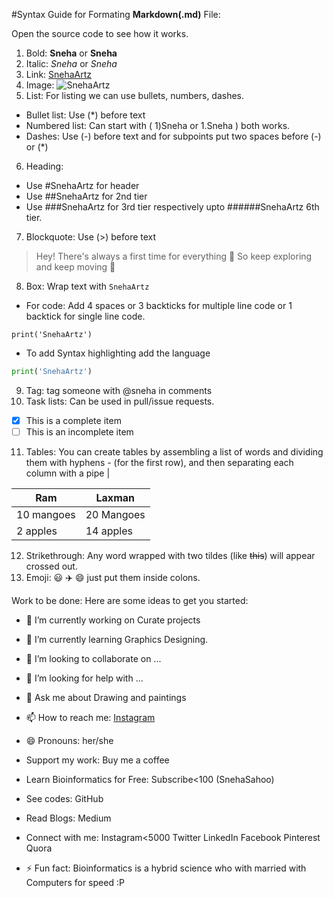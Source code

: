 #Syntax Guide for Formating **Markdown(.md)** File:

Open the source code to see how it works.
1) Bold: **Sneha** or __Sneha__
2) Italic: *Sneha* or _Sneha_
3) Link: [SnehaArtz](https://www.instagram.com/snehasahoo97/)
4) Image: ![SnehaArtz](link)
6) List: For listing we can use bullets, numbers, dashes.
  * Bullet list: Use (*) before text
  * Numbered list: Can start with ( 1)Sneha or 1.Sneha ) both works.
  * Dashes: Use (-) before text and for subpoints put two spaces before (-) or (*)

6) Heading: 
  * Use #SnehaArtz for header
  * Use ##SnehaArtz for 2nd tier
  * Use ###SnehaArtz for 3rd tier respectively upto ######SnehaArtz 6th tier.
7) Blockquote: Use (>) before text
> Hey! There's always a first time for everything 🙂
> So keep exploring and keep moving 🏃
8) Box: Wrap text with `SnehaArtz`
  * For code: Add 4 spaces or 3 backticks for multiple line code or 1 backtick for single line code.
```
print('SnehaArtz')
```
  * To add Syntax highlighting add the language
```python
print('SnehaArtz')
```
9) Tag: tag someone with @sneha in comments
10) Task lists: Can be used in pull/issue requests.
- [x] This is a complete item
- [ ] This is an incomplete item
11) Tables: You can create tables by assembling a list of words and dividing them with hyphens - (for the first row), and then separating each column with a pipe |

Ram | Laxman
----|-------
10 mangoes | 20 Mangoes
2 apples | 14 apples

12) Strikethrough: Any word wrapped with two tildes (like ~~this~~) will appear crossed out.
13) Emoji: 😃 ✈️ :smile: just put them inside colons.



Work to be done:
Here are some ideas to get you started:
- 🔭 I’m currently working on Curate projects
- 🌱 I’m currently learning Graphics Designing.
- 👯 I’m looking to collaborate on ...
- 🤔 I’m looking for help with ...
- 💬 Ask me about Drawing and paintings
- 📫 How to reach me: [Instagram](https://instagram.com/snehasahoo97)
- 😄 Pronouns: her/she
                     
- Support my work: Buy me a coffee
- Learn Bioinformatics for Free: Subscribe<100 (SnehaSahoo)
- See codes: GitHub
- Read Blogs: Medium   
- Connect with me: Instagram<5000 Twitter LinkedIn Facebook Pinterest Quora 
- ⚡ Fun fact: Bioinformatics is a hybrid science who with married with Computers for speed :P    
